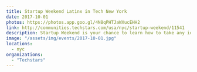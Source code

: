 ```yaml
---
title: Startup Weekend Latinx in Tech New York
date: 2017-10-01
photos: https://photos.app.goo.gl/4N8qPHTJaWXucEHH2
link: http://communities.techstars.com/usa/nyc/startup-weekend/11541
description: Startup Weekend is your chance to learn how to take any idea from concept to creation within a matter of days!
image: "/assets/img/events/2017-10-01.jpg"
locations:
  - nyc
organizations:
  - "Techstars"
---
```

